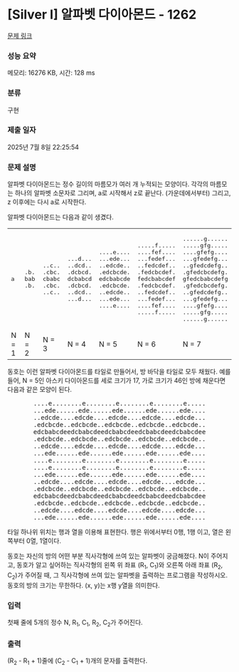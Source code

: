 # [Silver I] 알파벳 다이아몬드 - 1262 

[문제 링크](https://www.acmicpc.net/problem/1262) 

### 성능 요약

메모리: 16276 KB, 시간: 128 ms

### 분류

구현

### 제출 일자

2025년 7월 8일 22:25:54

### 문제 설명

<p>알파벳 다이아몬드는 정수 길이의 마름모가 여러 개 누적되는 모양이다. 각각의 마름모는 하나의 알파벳 소문자로 그리며, a로 시작해서 z로 끝난다. (가운데에서부터) 그리고, z 이후에는 다시 a로 시작한다.</p>

<p>알파벳 다이아몬드는 다음과 같이 생겼다.</p>

<table class="table table-bordered td-center td-middle">
	<tbody>
		<tr>
			<td>
			<pre>a</pre>
			</td>
			<td>
			<pre>.b.
bab
.b.</pre>
			</td>
			<td>
			<pre>..c..
.cbc.
cbabc
.cbc.
..c..</pre>
			</td>
			<td>
			<pre>...d...
..dcd..
.dcbcd.
dcbabcd
.dcbcd.
..dcd..
...d...</pre>
			</td>
			<td>
			<pre>....e....
...ede...
..edcde..
.edcbcde.
edcbabcde
.edcbcde.
..edcde..
...ede...
....e....</pre>
			</td>
			<td>
			<pre>.....f.....
....fef....
...fedef...
..fedcdef..
.fedcbcdef.
fedcbabcdef
.fedcbcdef.
..fedcdef..
...fedef...
....fef....
.....f.....</pre>
			</td>
			<td>
			<pre>......g......
.....gfg.....
....gfefg....
...gfedefg...
..gfedcdefg..
.gfedcbcdefg.
gfedcbabcdefg
.gfedcbcdefg.
..gfedcdefg..
...gfedefg...
....gfefg....
.....gfg.....
......g......</pre>
			</td>
		</tr>
		<tr>
			<td>N = 1</td>
			<td>N = 2</td>
			<td>N = 3</td>
			<td>N = 4</td>
			<td>N = 5</td>
			<td>N = 6</td>
			<td>N = 7</td>
		</tr>
	</tbody>
</table>

<p style="text-align: left">동호는 이런 알파벳 다이아몬드를 타일로 만들어서, 방 바닥을 타일로 모두 채웠다. 예를 들어, N = 5인 아스키 다이아몬드를 세로 크기가 17, 가로 크기가 46인 방에 채운다면 다음과 같은 모양이 된다.</p>

<pre style="text-align: center;">....e........e........e........e........e.....
...ede......ede......ede......ede......ede....
..edcde....edcde....edcde....edcde....edcde...
.edcbcde..edcbcde..edcbcde..edcbcde..edcbcde..
edcbabcdeedcbabcdeedcbabcdeedcbabcdeedcbabcdee
.edcbcde..edcbcde..edcbcde..edcbcde..edcbcde..
..edcde....edcde....edcde....edcde....edcde...
...ede......ede......ede......ede......ede....
....e........e........e........e........e.....
....e........e........e........e........e.....
...ede......ede......ede......ede......ede....
..edcde....edcde....edcde....edcde....edcde...
.edcbcde..edcbcde..edcbcde..edcbcde..edcbcde..
edcbabcdeedcbabcdeedcbabcdeedcbabcdeedcbabcdee
.edcbcde..edcbcde..edcbcde..edcbcde..edcbcde..
..edcde....edcde....edcde....edcde....edcde...
...ede......ede......ede......ede......ede....</pre>

<p style="text-align: left">타일 하나위 위치는 행과 열을 이용해 표현한다. 행은 위에서부터 0행, 1행 이고, 열은 왼쪽부터 0열, 1열이다.</p>

<p style="text-align: left">동호는 자신의 방의 어떤 부분 직사각형에 쓰여 있는 알파벳이 궁금해졌다. N이 주어지고, 동호가 알고 싶어하는 직사각형의 왼쪽 위 좌표 (R<sub>1</sub>, C<sub>1</sub>)와 오른쪽 아래 좌표 (R<sub>2</sub>, C<sub>2</sub>)가 주어질 때, 그 직사각형에 쓰여 있는 알파벳을 출력하는 프로그램을 작성하시오. 동호의 방의 크기는 무한하다. (x, y)는 x행 y열을 의미한다.</p>

### 입력 

 <p>첫째 줄에 5개의 정수 N, R<sub>1</sub>, C<sub>1</sub>, R<sub>2</sub>, C<sub>2</sub>가 주어진다.</p>

### 출력 

 <p>(R<sub>2</sub> - R<sub>1</sub> + 1)줄에 (C<sub>2</sub> - C<sub>1</sub> + 1)개의 문자를 출력한다.</p>

